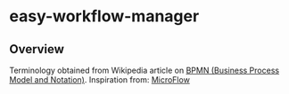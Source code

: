 # easy-workflow-manager

## Overview

Terminology obtained from Wikipedia article on [BPMN (Business Process Model and Notation)](https://en.wikipedia.org/wiki/Business_Process_Model_and_Notation).
Inspiration from: [MicroFlow](https://github.com/akarpov89/MicroFlow)